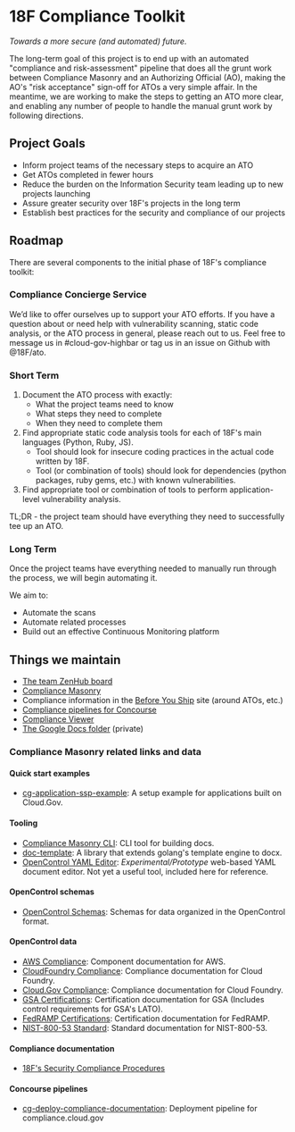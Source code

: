 # 18F Compliance Toolkit

_Towards a more secure (and automated) future._

The long-term goal of this project is to end up with an automated "compliance and risk-assessment" pipeline that does all the grunt work between Compliance Masonry and an Authorizing Official (AO), making the AO's "risk acceptance" sign-off for ATOs a very simple affair. In the meantime, we are working to make the steps to getting an ATO more clear, and enabling any number of people to handle the manual grunt work by following directions.

## Project Goals

* Inform project teams of the necessary steps to acquire an ATO
* Get ATOs completed in fewer hours
* Reduce the burden on the Information Security team leading up to new projects launching
* Assure greater security over 18F's projects in the long term
* Establish best practices for the security and compliance of our projects

## Roadmap

There are several components to the initial phase of 18F's compliance toolkit:

### Compliance Concierge Service

We’d like to offer ourselves up to support your ATO efforts. If you have a question about or need help with vulnerability scanning, static code analysis, or the ATO process in general, please reach out to us. Feel free to message us in #cloud-gov-highbar or tag us in an issue on Github with @18F/ato.

### Short Term

1. Document the ATO process with exactly:
    * What the project teams need to know
    * What steps they need to complete
    * When they need to complete them
1. Find appropriate static code analysis tools for each of 18F's main languages (Python, Ruby, JS).
    * Tool should look for insecure coding practices in the actual code written by 18F.
    * Tool (or combination of tools) should look for dependencies (python packages, ruby gems, etc.) with known vulnerabilities.
1. Find appropriate tool or combination of tools to perform application-level vulnerability analysis.

TL;DR - the project team should have everything they need to successfully tee up an ATO.

### Long Term
Once the project teams have everything needed to manually run through the process, we will begin automating it.

We aim to:
 * Automate the scans
 * Automate related processes
 * Build out an effective Continuous Monitoring platform 

## Things we maintain

* [The team ZenHub board](https://github.com/18F/compliance-toolkit#boards)
* [Compliance Masonry](https://github.com/opencontrol/compliance-masonry)
* Compliance information in the [Before You Ship](https://pages.18f.gov/before-you-ship/) site (around ATOs, etc.)
* [Compliance pipelines for Concourse](https://github.com/18F/concourse-compliance-testing)
* [Compliance Viewer](https://github.com/18F/compliance-viewer)
* [The Google Docs folder](https://drive.google.com/a/gsa.gov/folderview?id=0B5fn0WMJaYDnTVctaUgzZm94bnc&usp=sharing) (private)

### Compliance Masonry related links and data

#### Quick start examples
- [cg-application-ssp-example](https://github.com/18F/cg-application-ssp-example): A setup example for applications built on Cloud.Gov.  

#### Tooling
- [Compliance Masonry CLI](https://github.com/opencontrol/compliance-masonry): CLI tool for building docs.  
- [doc-template](https://github.com/opencontrol/doc-template): A library that extends golang's template engine to docx.  
- [OpenControl YAML Editor](https://github.com/opencontrol/OpenControl-YAML-editor): _Experimental/Prototype_ web-based YAML document editor. Not yet a useful tool, included here for reference.

#### OpenControl schemas
- [OpenControl Schemas](https://github.com/opencontrol/schemas): Schemas for data organized in the OpenControl format.  

#### OpenControl data  
- [AWS Compliance](https://github.com/opencontrol/aws-compliance): Component documentation for AWS.  
- [CloudFoundry Compliance](https://github.com/opencontrol/cf-compliance): Compliance documentation for Cloud Foundry.  
- [Cloud.Gov Compliance](https://github.com/18F/cg-compliance): Compliance documentation for Cloud Foundry.  
- [GSA Certifications](https://github.com/18F/GSA-Certifications): Certification documentation for GSA (Includes control requirements for GSA's LATO).  
- [FedRAMP Certifications](https://github.com/opencontrol/FedRAMP-Certifications): Certification documentation for FedRAMP.  
- [NIST-800-53 Standard](https://github.com/opencontrol/NIST-800-53-Standards): Standard documentation for NIST-800-53.  

#### Compliance documentation 
- [18F's Security Compliance Procedures](https://github.com/18F/compliance-docs)  

#### Concourse pipelines
- [cg-deploy-compliance-documentation](https://github.com/18F/cg-deploy-compliance-documentation): Deployment pipeline for compliance.cloud.gov  
